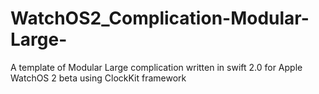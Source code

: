 # WatchOS2_Complication-Modular-Large-
A template of Modular Large complication written in swift 2.0 for Apple WatchOS 2 beta  using ClockKit framework
